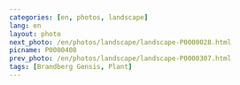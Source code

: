 ```yaml
---
categories: [en, photos, landscape]
lang: en
layout: photo
next_photo: /en/photos/landscape/landscape-P0000028.html
picname: P0000408
prev_photo: /en/photos/landscape/landscape-P0000307.html
tags: [Brandberg Gensis, Plant]
---
```

